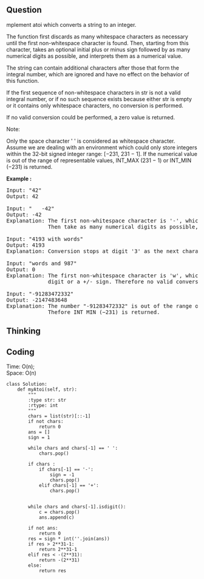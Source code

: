 ## Question
mplement atoi which converts a string to an integer.<br>

The function first discards as many whitespace characters as necessary until the first non-whitespace character is found. Then, starting from this character, takes an optional initial plus or minus sign followed by as many numerical digits as possible, and interprets them as a numerical value.<br>

The string can contain additional characters after those that form the integral number, which are ignored and have no effect on the behavior of this function.<br>

If the first sequence of non-whitespace characters in str is not a valid integral number, or if no such sequence exists because either str is empty or it contains only whitespace characters, no conversion is performed.<br>

If no valid conversion could be performed, a zero value is returned.<br>

Note:<br>

Only the space character ' ' is considered as whitespace character.<br>
Assume we are dealing with an environment which could only store integers within the 32-bit signed integer range: [−231,  231 − 1]. If the numerical value is out of the range of representable values, INT_MAX (231 − 1) or INT_MIN (−231) is returned.

**Example :**   
<pre>
Input: "42"
Output: 42

Input: "   -42"
Output: -42
Explanation: The first non-whitespace character is '-', which is the minus sign.
             Then take as many numerical digits as possible, which gets 42.

Input: "4193 with words"
Output: 4193
Explanation: Conversion stops at digit '3' as the next character is not a numerical digit.

Input: "words and 987"
Output: 0
Explanation: The first non-whitespace character is 'w', which is not a numerical 
             digit or a +/- sign. Therefore no valid conversion could be performed.

Input: "-91283472332"
Output: -2147483648
Explanation: The number "-91283472332" is out of the range of a 32-bit signed integer.
             Thefore INT_MIN (−231) is returned.
</pre>

## Thinking


## Coding
Time: O(n); <br>
Space: O(n)
```python3
class Solution:
    def myAtoi(self, str):
        """
        :type str: str
        :rtype: int
        """
        chars = list(str)[::-1]
        if not chars:
            return 0
        ans = []
        sign = 1
        
        while chars and chars[-1] == ' ':
            chars.pop()
            
        if chars :
            if chars[-1] == '-':
                sign = -1
                chars.pop()
            elif chars[-1] == '+':
                chars.pop()
            
        
        while chars and chars[-1].isdigit():
            c = chars.pop()
            ans.append(c)
            
        if not ans:
            return 0
        res = sign * int(''.join(ans))
        if res > 2**31-1:
            return 2**31-1
        elif res < -(2**31):
            return -(2**31)
        else:
            return res
```

